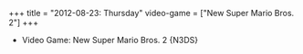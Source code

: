 +++
title = "2012-08-23: Thursday"
video-game = ["New Super Mario Bros. 2"]
+++


* Video Game: New Super Mario Bros. 2 {N3DS}